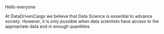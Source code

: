 Hello everyone

At DataDrivenCargo we believe that Data Science is essential to advance society. However, it is only possible when data scientists have access to the appropriate data and in enough quantities.
